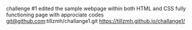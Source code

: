 challenge #1
edited the sample webpage within both HTML and CSS
fully functioning page with approciate codes
git@github.com:tillzmh/challange1.git
https://tillzmh.github.io/challange1/